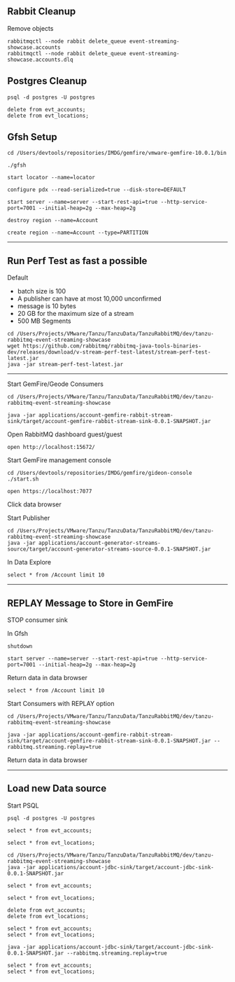 
## Rabbit Cleanup 

Remove objects


```shell
rabbitmqctl --node rabbit delete_queue event-streaming-showcase.accounts
rabbitmqctl --node rabbit delete_queue event-streaming-showcase.accounts.dlq

```

## Postgres Cleanup

```shell
psql -d postgres -U postgres
```

```shell
delete from evt_accounts;
delete from evt_locations;
```

## Gfsh Setup 

```shell
cd /Users/devtools/repositories/IMDG/gemfire/vmware-gemfire-10.0.1/bin
```

```shell
./gfsh 
```

```shell
start locator --name=locator
```

```shell
configure pdx --read-serialized=true --disk-store=DEFAULT
```

```shell
start server --name=server --start-rest-api=true --http-service-port=7001 --initial-heap=2g --max-heap=2g
```

```shell
destroy region --name=Account
```

```shell
create region --name=Account --type=PARTITION
```

-------------------

## Run Perf Test as fast a possible

 Default

- batch size is 100
- A publisher can have at most 10,000 unconfirmed
- message is 10 bytes
- 20 GB for the maximum size of a stream
- 500 MB Segments

```shell
cd /Users/Projects/VMware/Tanzu/TanzuData/TanzuRabbitMQ/dev/tanzu-rabbitmq-event-streaming-showcase
wget https://github.com/rabbitmq/rabbitmq-java-tools-binaries-dev/releases/download/v-stream-perf-test-latest/stream-perf-test-latest.jar
java -jar stream-perf-test-latest.jar
```

--------------------

Start GemFire/Geode Consumers 

```shell
cd /Users/Projects/VMware/Tanzu/TanzuData/TanzuRabbitMQ/dev/tanzu-rabbitmq-event-streaming-showcase
```
```shell
java -jar applications/account-gemfire-rabbit-stream-sink/target/account-gemfire-rabbit-stream-sink-0.0.1-SNAPSHOT.jar
```

Open RabbitMQ dashboard guest/guest
```shell
open http://localhost:15672/
```

Start GemFire management console

```shell
cd /Users/devtools/repositories/IMDG/gemfire/gideon-console
./start.sh
```

```shell
open https://localhost:7077
```
Click data browser


Start Publisher

```shell
cd /Users/Projects/VMware/Tanzu/TanzuData/TanzuRabbitMQ/dev/tanzu-rabbitmq-event-streaming-showcase
java -jar applications/account-generator-streams-source/target/account-generator-streams-source-0.0.1-SNAPSHOT.jar
```

In Data Explore

```sqlite-sql
select * from /Account limit 10
```


--------------------------------------
## REPLAY Message to Store in GemFire

STOP consumer sink

In Gfsh

```shell
shutdown
```

```shell
start server --name=server --start-rest-api=true --http-service-port=7001 --initial-heap=2g --max-heap=2g
```

Return data in data browser

```sqlite-sql
select * from /Account limit 10
```

Start Consumers with REPLAY option

```shell
cd /Users/Projects/VMware/Tanzu/TanzuData/TanzuRabbitMQ/dev/tanzu-rabbitmq-event-streaming-showcase
```
```shell
java -jar applications/account-gemfire-rabbit-stream-sink/target/account-gemfire-rabbit-stream-sink-0.0.1-SNAPSHOT.jar --rabbitmq.streaming.replay=true
```

Return data in data browser

----------------------

## Load new Data source

Start PSQL 

```shell
psql -d postgres -U postgres
```

```shell
select * from evt_accounts;
```
```shell
select * from evt_locations;
```


```shell
cd /Users/Projects/VMware/Tanzu/TanzuData/TanzuRabbitMQ/dev/tanzu-rabbitmq-event-streaming-showcase
java -jar applications/account-jdbc-sink/target/account-jdbc-sink-0.0.1-SNAPSHOT.jar
```


```shell
select * from evt_accounts;
```
```shell
select * from evt_locations;
```


```shell
delete from evt_accounts;
delete from evt_locations;
```

```shell
select * from evt_accounts;
select * from evt_locations;
```

```shell
java -jar applications/account-jdbc-sink/target/account-jdbc-sink-0.0.1-SNAPSHOT.jar --rabbitmq.streaming.replay=true
```

```shell
select * from evt_accounts;
select * from evt_locations;
```
